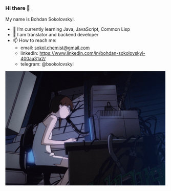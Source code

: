 ### Hi there 👋
My name is Bohdan Sokolovskyi.
- 🌱 I’m currently learning Java, JavaScript, Common Lisp
- 💬 I am translator and backend developer
- 📫 How to reach me: 
  * email: sokol.chemist@gmail.com
  * linkedIn: https://www.linkedin.com/in/bohdan-sokolovskyi-400aa31a2/
  * telegram: @bsokolovskyi

![Lain](https://github.com/bohdan-sokolovskyi/bohdan-sokolovskyi/blob/master/Lain.gif)
